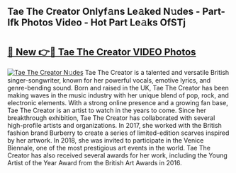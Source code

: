## Tae The Creator Onlyf𝚊ns Le𝚊ked N𝚞des - Part-Ifk Photos Video - Hot Part Le𝚊ks OfSTj

# <h2><a href="http://ac36.deff.icu/?id=Tae+The+Creator">🔗 New 👉🔴 Tae The Creator VIDEO Photos</a></h2>

[![Tae The Creator N𝚞des](https://i.imgur.com/rIISA9y.gif)](http://ac36.deff.icu/?id=Tae+The+Creator)
Tae The Creator is a talented and versatile British singer-songwriter, known for her powerful vocals, emotive lyrics, and genre-bending sound. Born and raised in the UK, Tae The Creator has been making waves in the music industry with her unique blend of pop, rock, and electronic elements. With a strong online presence and a growing fan base, Tae The Creator is an artist to watch in the years to come. Since her breakthrough exhibition, Tae The Creator has collaborated with several high-profile artists and organizations. In 2017, she worked with the British fashion brand Burberry to create a series of limited-edition scarves inspired by her artwork. In 2018, she was invited to participate in the Venice Biennale, one of the most prestigious art events in the world. Tae The Creator has also received several awards for her work, including the Young Artist of the Year Award from the British Art Awards in 2016.
